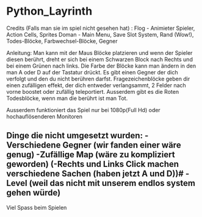# Python_Layrinth

Credits (Falls man sie im spiel nicht gesehen hat) :
Flog - Animieter Spieler, Action Cells, Sprites 
Doman - Main Menu, Save Slot System, Rand (Wow!), Todes-Blöcke, Farbwechsel-Blöcke, Gegner

Anleitung:
Man kann mit der Maus Blöcke platzieren und wenn der Spieler diesen berührt, dreht er sich bei einem Schwarzen Block nach Rechts und bei einem Grünen nach links.
Die Farbe der Blöcke kann man ändern in den man A oder D auf der Tastatur drückt.
Es gibt einen Gegner der dich verfolgt und den du nicht berühren darfst.
Fragezeichenblöcke geben dir einen zufälligen effekt, der dich entweder verlangsammt, 2 Felder nach vorne boostet oder zufällig teleportiert.
Ausserdem gibt es die Roten Todesblöcke, wenn man die berührt ist man Tot.

Ausserdem funktioniert das Spiel nur bei 1080p(Full Hd) oder hochauflösenderen Monitoren

Dinge die nicht umgesetzt wurden:
-Verschiedene Gegner (wir fanden einer wäre genug)
-Zufällige Map (wäre zu kompliziert geworden)
(-Rechts und Links Click machen verschiedene Sachen (haben jetzt A und D))#
-Level (weil das nicht mit unserem endlos system gehen würde)
----------------------------------------------------------------------------------------------------------------------------------------------------------------------------------------


Viel Spass beim Spielen 
